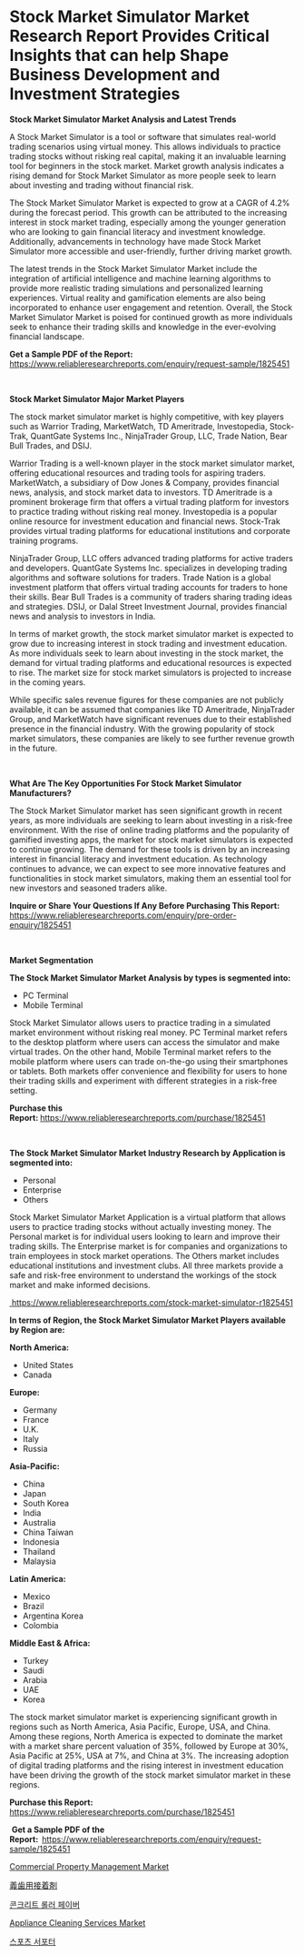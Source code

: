 <p><h1>Stock Market Simulator Market Research Report Provides Critical Insights that can help Shape Business Development and Investment Strategies</h1></p><p><strong>Stock Market Simulator Market Analysis and Latest Trends</strong></p>
<p><p>A Stock Market Simulator is a tool or software that simulates real-world trading scenarios using virtual money. This allows individuals to practice trading stocks without risking real capital, making it an invaluable learning tool for beginners in the stock market. Market growth analysis indicates a rising demand for Stock Market Simulator as more people seek to learn about investing and trading without financial risk.</p><p>The Stock Market Simulator Market is expected to grow at a CAGR of 4.2% during the forecast period. This growth can be attributed to the increasing interest in stock market trading, especially among the younger generation who are looking to gain financial literacy and investment knowledge. Additionally, advancements in technology have made Stock Market Simulator more accessible and user-friendly, further driving market growth.</p><p>The latest trends in the Stock Market Simulator Market include the integration of artificial intelligence and machine learning algorithms to provide more realistic trading simulations and personalized learning experiences. Virtual reality and gamification elements are also being incorporated to enhance user engagement and retention. Overall, the Stock Market Simulator Market is poised for continued growth as more individuals seek to enhance their trading skills and knowledge in the ever-evolving financial landscape.</p></p>
<p><strong>Get a Sample PDF of the Report:&nbsp;</strong> <a href="https://www.reliableresearchreports.com/enquiry/request-sample/1825451">https://www.reliableresearchreports.com/enquiry/request-sample/1825451</a></p>
<p>&nbsp;</p>
<p><strong>Stock Market Simulator Major Market Players</strong></p>
<p><p>The stock market simulator market is highly competitive, with key players such as Warrior Trading, MarketWatch, TD Ameritrade, Investopedia, Stock-Trak, QuantGate Systems Inc., NinjaTrader Group, LLC, Trade Nation, Bear Bull Trades, and DSIJ. </p><p>Warrior Trading is a well-known player in the stock market simulator market, offering educational resources and trading tools for aspiring traders. MarketWatch, a subsidiary of Dow Jones & Company, provides financial news, analysis, and stock market data to investors. TD Ameritrade is a prominent brokerage firm that offers a virtual trading platform for investors to practice trading without risking real money. Investopedia is a popular online resource for investment education and financial news. Stock-Trak provides virtual trading platforms for educational institutions and corporate training programs.</p><p>NinjaTrader Group, LLC offers advanced trading platforms for active traders and developers. QuantGate Systems Inc. specializes in developing trading algorithms and software solutions for traders. Trade Nation is a global investment platform that offers virtual trading accounts for traders to hone their skills. Bear Bull Trades is a community of traders sharing trading ideas and strategies. DSIJ, or Dalal Street Investment Journal, provides financial news and analysis to investors in India.</p><p>In terms of market growth, the stock market simulator market is expected to grow due to increasing interest in stock trading and investment education. As more individuals seek to learn about investing in the stock market, the demand for virtual trading platforms and educational resources is expected to rise. The market size for stock market simulators is projected to increase in the coming years.</p><p>While specific sales revenue figures for these companies are not publicly available, it can be assumed that companies like TD Ameritrade, NinjaTrader Group, and MarketWatch have significant revenues due to their established presence in the financial industry. With the growing popularity of stock market simulators, these companies are likely to see further revenue growth in the future.</p></p>
<p>&nbsp;</p>
<p><strong>What Are The Key Opportunities For Stock Market Simulator Manufacturers?</strong></p>
<p><p>The Stock Market Simulator market has seen significant growth in recent years, as more individuals are seeking to learn about investing in a risk-free environment. With the rise of online trading platforms and the popularity of gamified investing apps, the market for stock market simulators is expected to continue growing. The demand for these tools is driven by an increasing interest in financial literacy and investment education. As technology continues to advance, we can expect to see more innovative features and functionalities in stock market simulators, making them an essential tool for new investors and seasoned traders alike.</p></p>
<p><strong>Inquire or Share Your Questions If Any Before Purchasing This Report:</strong> <a href="https://www.reliableresearchreports.com/enquiry/pre-order-enquiry/1825451">https://www.reliableresearchreports.com/enquiry/pre-order-enquiry/1825451</a></p>
<p>&nbsp;</p>
<p><strong>Market Segmentation</strong></p>
<p><strong>The Stock Market Simulator Market Analysis by types is segmented into:</strong></p>
<p><ul><li>PC Terminal</li><li>Mobile Terminal</li></ul></p>
<p><p>Stock Market Simulator allows users to practice trading in a simulated market environment without risking real money. PC Terminal market refers to the desktop platform where users can access the simulator and make virtual trades. On the other hand, Mobile Terminal market refers to the mobile platform where users can trade on-the-go using their smartphones or tablets. Both markets offer convenience and flexibility for users to hone their trading skills and experiment with different strategies in a risk-free setting.</p></p>
<p><strong>Purchase this Report:&nbsp;</strong><a href="https://www.reliableresearchreports.com/purchase/1825451">https://www.reliableresearchreports.com/purchase/1825451</a></p>
<p>&nbsp;</p>
<p><strong>The Stock Market Simulator Market Industry Research by Application is segmented into:</strong></p>
<p><ul><li>Personal</li><li>Enterprise</li><li>Others</li></ul></p>
<p><p>Stock Market Simulator Market Application is a virtual platform that allows users to practice trading stocks without actually investing money. The Personal market is for individual users looking to learn and improve their trading skills. The Enterprise market is for companies and organizations to train employees in stock market operations. The Others market includes educational institutions and investment clubs. All three markets provide a safe and risk-free environment to understand the workings of the stock market and make informed decisions.</p></p>
<p><a href="https://www.reliableresearchreports.com/stock-market-simulator-r1825451">&nbsp;https://www.reliableresearchreports.com/stock-market-simulator-r1825451</a></p>
<p><strong>In terms of Region, the Stock Market Simulator Market Players available by Region are:</strong></p>
<p>
    <p> <strong> North America: </strong>
        <ul>
            <li>United States</li>
            <li>Canada</li>
        </ul>
        </p> 
    <p> <strong> Europe: </strong>
        <ul>
            <li>Germany</li>
            <li>France</li>
            <li>U.K.</li>
            <li>Italy</li>
            <li>Russia</li>
        </ul>
        </p> 
    <p> <strong> Asia-Pacific: </strong>
        <ul>
            <li>China</li>
            <li>Japan</li>
            <li>South Korea</li>
            <li>India</li>
            <li>Australia</li>
            <li>China Taiwan</li>
            <li>Indonesia</li>
            <li>Thailand</li>
            <li>Malaysia</li>
        </ul>
        </p> 
    <p> <strong> Latin America: </strong>
        <ul>
            <li>Mexico</li>
            <li>Brazil</li>
            <li>Argentina Korea</li>
            <li>Colombia</li>
        </ul>
        </p> 
    <p> <strong> Middle East & Africa: </strong>
        <ul>
            <li>Turkey</li>
            <li>Saudi</li>
            <li>Arabia</li>
            <li>UAE</li>
            <li>Korea</li>
        </ul>
    </p>
    </p>
<p><p>The stock market simulator market is experiencing significant growth in regions such as North America, Asia Pacific, Europe, USA, and China. Among these regions, North America is expected to dominate the market with a market share percent valuation of 35%, followed by Europe at 30%, Asia Pacific at 25%, USA at 7%, and China at 3%. The increasing adoption of digital trading platforms and the rising interest in investment education have been driving the growth of the stock market simulator market in these regions.</p></p>
<p><strong>Purchase this Report: </strong><a href="https://www.reliableresearchreports.com/purchase/1825451">https://www.reliableresearchreports.com/purchase/1825451</a></p>
<p>&nbsp;<strong>Get a Sample PDF of the Report:&nbsp;&nbsp;</strong><a href="https://www.reliableresearchreports.com/enquiry/request-sample/1825451">https://www.reliableresearchreports.com/enquiry/request-sample/1825451</a></p>
<p><strong></strong></p>
<p><p><a href="https://github.com/SashaBeier2023/Market-Research-Report-List-1/blob/main/commercial-property-management-market.md">Commercial Property Management Market</a></p><p><a href="https://medium.com/@jarredmertz53/%E5%85%A5%E3%82%8C%E6%AD%AF%E6%8E%A5%E7%9D%80%E5%89%A4%E5%B8%82%E5%A0%B4%E3%81%AE%E6%B4%9E%E5%AF%9F-%E5%B8%82%E5%A0%B4%E3%81%AE%E3%83%88%E3%83%AC%E3%83%B3%E3%83%89-%E6%88%90%E9%95%B7-2024%E5%B9%B4%E3%81%8B%E3%82%892031%E5%B9%B4%E3%81%BE%E3%81%A7%E3%81%AE%E4%BA%88%E6%B8%AC-4938fbce8941">義歯用接着剤</a></p><p><a href="https://medium.com/@seanturner6262/%EC%BD%98%ED%81%AC%EB%A6%AC%ED%8A%B8-%EB%A1%A4%EB%9F%AC-%ED%8F%AC%EC%9E%A5%EA%B8%B0-%EC%8B%9C%EC%9E%A5-%EA%B2%BD%EC%9F%81-%EB%B6%84%EC%84%9D-%EC%8B%9C%EC%9E%A5-%EB%8F%99%ED%96%A5-%EB%B0%8F-2031%EB%85%84%EA%B9%8C%EC%A7%80%EC%9D%98-%EC%A0%84%EB%A7%9D-4236d459b549">콘크리트 롤러 페이버</a></p><p><a href="https://github.com/singletonthaxterkelliehr2df/Market-Research-Report-List-2/blob/main/appliance-cleaning-services-market.md">Appliance Cleaning Services Market</a></p><p><a href="https://medium.com/@dellkoepp03/%EC%8A%A4%ED%8F%AC%EC%B8%A0-%EC%84%9C%ED%8F%AC%ED%84%B0-%EC%8B%9C%EC%9E%A5-%EA%B7%9C%EB%AA%A8-cagr-%ED%8A%B8%EB%A0%8C%EB%93%9C-2024-2030-cff2bd1869fc">스포츠 서포터</a></p></p>